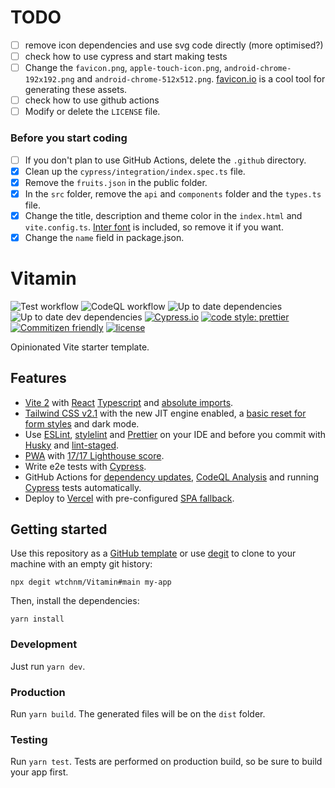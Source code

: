 # TODO

- [ ] remove icon dependencies and use svg code directly (more optimised?)
- [ ] check how to use cypress and start making tests
- [ ] Change the `favicon.png`, `apple-touch-icon.png`, `android-chrome-192x192.png` and `android-chrome-512x512.png`. [favicon.io](https://favicon.io) is a cool tool for generating these assets.
- [ ] check how to use github actions
- [ ] Modify or delete the `LICENSE` file.

### Before you start coding

- [ ] If you don't plan to use GitHub Actions, delete the `.github` directory.
- [x] Clean up the `cypress/integration/index.spec.ts` file.
- [x] Remove the `fruits.json` in the public folder.
- [x] In the `src` folder, remove the `api` and `components` folder and the `types.ts` file.
- [x] Change the title, description and theme color in the `index.html` and `vite.config.ts`. [Inter font](https://rsms.me/inter/) is included, so remove it if you want.
- [x] Change the `name` field in package.json.

# Vitamin

![Test workflow](https://github.com/wtchnm/Vitamin/actions/workflows/test.yml/badge.svg) ![CodeQL workflow](https://github.com/wtchnm/Vitamin/actions/workflows/codeql-analysis.yml/badge.svg) ![Up to date dependencies](https://status.david-dm.org/gh/wtchnm/Vitamin.svg) ![Up to date dev dependencies](https://status.david-dm.org/gh/wtchnm/Vitamin.svg?type=dev) [![Cypress.io](https://img.shields.io/badge/tested%20with-Cypress-04C38E.svg)](https://www.cypress.io/) [![code style: prettier](https://img.shields.io/badge/code_style-prettier-ff69b4.svg)](https://github.com/prettier/prettier) [![Commitizen friendly](https://img.shields.io/badge/commitizen-friendly-brightgreen.svg)](http://commitizen.github.io/cz-cli/) [![license](https://img.shields.io/badge/license-MIT-green.svg)](https://github.com/wtchnm/Vitamin/blob/main/LICENSE)

Opinionated Vite starter template.

## Features

- [Vite 2](https://vitejs.dev) with [React](https://reactjs.org) [Typescript](https://www.typescriptlang.org) and [absolute imports](https://github.com/aleclarson/vite-tsconfig-paths).
- [Tailwind CSS v2.1](https://tailwindcss.com) with the new JIT engine enabled, a [basic reset for form styles](https://github.com/tailwindlabs/tailwindcss-forms) and dark mode.
- Use [ESLint](https://eslint.org), [stylelint](https://stylelint.io) and [Prettier](https://prettier.io) on your IDE and before you commit with [Husky](https://github.com/typicode/husky) and [lint-staged](https://github.com/okonet/lint-staged).
- [PWA](https://github.com/antfu/vite-plugin-pwa) with [17/17 Lighthouse score](https://web.dev/pwa-checklist/).
- Write e2e tests with [Cypress](https://www.cypress.io).
- GitHub Actions for [dependency updates](https://dependabot.com), [CodeQL Analysis](https://securitylab.github.com/tools/codeql) and running [Cypress](https://www.cypress.io) tests automatically.
- Deploy to [Vercel](vercel.com) with pre-configured [SPA fallback](https://vercel.com/docs/configuration#routes/advanced/spa-fallback).

## Getting started

Use this repository as a [GitHub template](https://github.com/wtchnm/Vitamin/generate) or use [degit](https://github.com/Rich-Harris/degit) to clone to your machine with an empty git history:

```
npx degit wtchnm/Vitamin#main my-app
```

Then, install the dependencies:

```
yarn install
```

### Development

Just run `yarn dev`.

### Production

Run `yarn build`. The generated files will be on the `dist` folder.

### Testing

Run `yarn test`. Tests are performed on production build, so be sure to build your app first.
